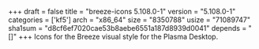 +++
draft = false
title = "breeze-icons 5.108.0-1"
version = "5.108.0-1"
categories = ['kf5']
arch = "x86_64"
size = "8350788"
usize = "71089747"
sha1sum = "d8cf6ef7020cae53b8aebe6551a187d8939d0041"
depends = "[]"
+++
Icons for the Breeze visual style for the Plasma Desktop.